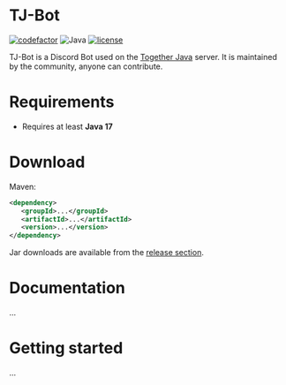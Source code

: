 # TJ-Bot

[![codefactor](https://img.shields.io/codefactor/grade/github/together-java/tj-bot)](https://www.codefactor.io/repository/github/together-java/tj-bot)
![Java](https://img.shields.io/badge/Java-17%2B-ff696c)
[![license](https://img.shields.io/github/license/Together-Java/TJ-Bot)](https://github.com/Together-Java/TJ-Bot/blob/master/LICENSE)

TJ-Bot is a Discord Bot used on the [Together Java](https://discord.gg/togetherjava) server. It is maintained by the community, anyone can contribute.

# Requirements

* Requires at least **Java 17**

# Download

Maven:

```xml
<dependency>
   <groupId>...</groupId>
   <artifactId>...</artifactId>
   <version>...</version>
</dependency>
```

Jar downloads are available from the [release section](https://github.com/Together-Java/TJ-Bot/releases).

# Documentation

...

# Getting started

...
